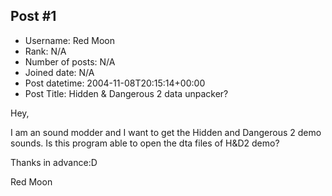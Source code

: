 ## Post #1
- Username: Red Moon
- Rank: N/A
- Number of posts: N/A
- Joined date: N/A
- Post datetime: 2004-11-08T20:15:14+00:00
- Post Title: Hidden & Dangerous 2 data unpacker?

Hey,

I am an sound modder and I want to get the Hidden and Dangerous 2 demo sounds. Is this program able to open the dta files of H&D2 demo?

Thanks in advance:D

Red Moon
